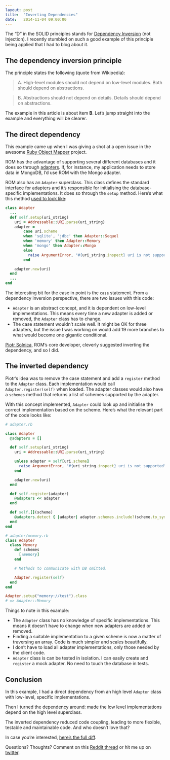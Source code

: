 ```yaml
---
layout: post
title:  "Inverting Dependencies"
date:   2014-11-04 09:00:00
---
```


The “D” in the SOLID principles stands for [Dependency Inversion](http://en.wikipedia.org/wiki/Dependency_inversion_principle) (not Injection). I recently stumbled on such a good example of this principle being applied that I had to blog about it.

## The dependency inversion principle

The principle states the following (quote from Wikipedia):

> A. High-level modules should not depend on low-level modules. Both should depend on abstractions.

> B. Abstractions should not depend on details. Details should depend on abstractions.

The example in this article is about item **B**. Let’s jump straight into the example and everything will be clearer.

## The direct dependency

This example came up when I was giving a shot at a open issue in the awesome [Ruby Object Mapper](http://rom-rb.org/) project.

ROM has the advantage of supporting several different databases and it does so through [adapters](http://en.wikipedia.org/wiki/Adapter_pattern). If, for instance, my application needs to store data in MongoDB, I’d use ROM with the Mongo adapter.

ROM also has an `Adapter` superclass. This class defines the standard interface for adapters and it’s responsible for initialising the database-specific implementations. It does so through the `setup` method. Here’s what this method [used to look like](https://github.com/rom-rb/rom/blob/ab8c4cf0544cab07c92843d5972e2cbb5b91e56d/lib/rom/adapter.rb):

```ruby
class Adapter
  ...
  def self.setup(uri_string)
    uri = Addressable::URI.parse(uri_string)
    adapter =
        case uri.scheme
        when 'sqlite', 'jdbc' then Adapter::Sequel
        when 'memory' then Adapter::Memory
        when 'mongo' then Adapter::Mongo
        else
          raise ArgumentError, "#{uri_string.inspect} uri is not supported"
        end

    adapter.new(uri)
  end
  ...
end
```

The interesting bit for the case in point is the `case` statement. From a dependency inversion perspective, there are two issues with this code:

* `Adapter` is an abstract concept, and it is dependent on low-level implementations. This means every time a new adapter is added or removed, the `Adapter` class has to change.
* The case statement wouldn’t scale well. It might be OK for three adapters, but the issue I was working on would add 19 more branches to what would become one gigantic conditional.

[Piotr Solnica](http://solnic.eu/), ROM’s core developer, cleverly suggested inverting the dependency, and so I did.

## The inverted dependency

Piotr’s idea was to remove the case statement and add a `register` method to the `Adapter` class. Each implementation would call `Adapter.register(self)` when loaded. The adapter classes would also have a `schemes` method that returns a list of schemes supported by the adapter.

With this concept implemented, `Adapter` could look up and initialise the correct implementation based on the scheme. Here’s what the relevant part of the code looks like:

```ruby
# adapter.rb

class Adapter
  @adapters = []

  def self.setup(uri_string)
    uri = Addressable::URI.parse(uri_string)

    unless adapter = self[uri.scheme]
      raise ArgumentError, "#{uri_string.inspect} uri is not supported"
    end

    adapter.new(uri)
  end

  def self.register(adapter)
    @adapters << adapter
  end

  def self.[](scheme)
    @adapters.detect { |adapter| adapter.schemes.include?(scheme.to_sym) }
  end
end

# adapter/memory.rb
class Adapter
  class Memory
    def schemes
      [:memory]
    end

    # Methods to communicate with DB omitted.

    Adapter.register(self)
  end
end

Adapter.setup("memory://test").class
# => Adapter::Memory
```

Things to note in this example:

* The `Adapter` class has no knowledge of specific implementations. This means it doesn’t have to change when new adapters are added or removed.
* Finding a suitable implementation to a given scheme is now a matter of traversing an array. Code is much simpler and scales beautifully.
* I don’t have to load all adapter implementations, only those needed by the client code.
* `Adapter` class is can be tested in isolation. I can easily create and `register` a mock adapter. No need to touch the database in tests.

## Conclusion

In this example, I had a direct dependency from an high level `Adapter` class with low-level, specific implementations.

Then I turned the dependency around: made the low level implementations depend on the high level superclass.

The inverted dependency reduced code coupling, leading to more flexible, testable and maintainable code. And who doesn’t love that?

In case you’re interested, [here’s the full diff](https://github.com/rom-rb/rom/commit/5567e12413987d62570e5763318ae10e90a97ae0).

Questions? Thoughts? Comment on this [Reddit thread](http://www.reddit.com/r/ruby/comments/2l91t3/inverting_dependencies/) or hit me up on [twitter](http://twitter.com/abernardes).
